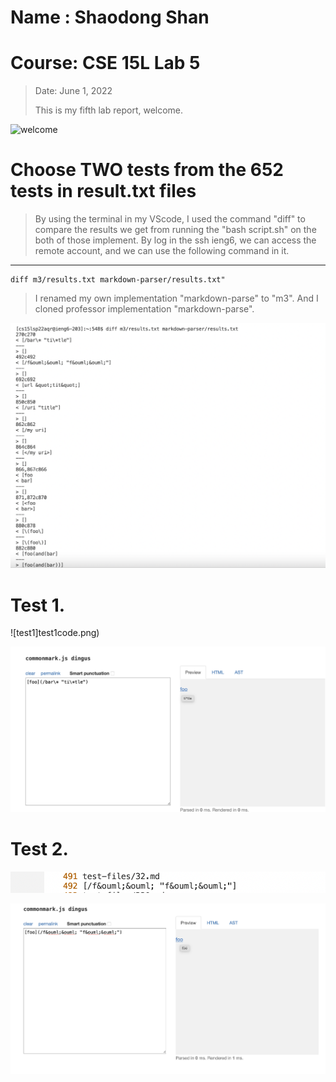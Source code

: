 # Name : Shaodong Shan
# Course: CSE 15L Lab 5
>Date: June 1, 2022
>
>This is my fifth lab report, welcome.
>
![welcome](https://user-images.githubusercontent.com/103075501/162642398-9902f982-4aa5-4e33-816d-d0eba4ceace9.jpeg)
>
# Choose TWO tests from the 652 tests in result.txt files
> By using the terminal in my VScode, I used the command "diff" to compare the results we get from running the "bash script.sh" on the both of those implement.
> By log in the ssh ieng6, we can access the remote account, and we can use the following command in it.

___
```
diff m3/results.txt markdown-parser/results.txt"
```

> I renamed my own implementation "markdown-parse" to "m3".
> And I cloned professor implementation "markdown-parse".

![result](resulttxt.png)


# Test 1.

![test1]test1code.png)

![output1](test1output.png)

# Test 2.

![test2](test2code.png)

![output2](test2output.png)

